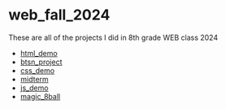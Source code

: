 # web_fall_2024
These are all of the projects I did in 8th grade WEB class 2024

<ul>
  <li><a href="html_demo" target="_blank">html_demo</li>
  <li><a href="btsn_project" target="_blank">btsn_project</li>
  <li><a href="css_demo" target="_blank">css_demo</li>
  <li><a href="midterm" target="_blank">midterm</li>
  <li><a href="js_demo" target="_blank">js_demo</li>
  <li><a href="magic_8ball" target="_blank">magic_8ball</li>
</ul>
